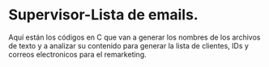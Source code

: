# Supervisor-Lista de emails.

Aquí están los códigos en C que van a generar los nombres de los archivos de texto y a analizar su contenido para generar la lista de clientes, IDs y correos electronicos para el remarketing.
